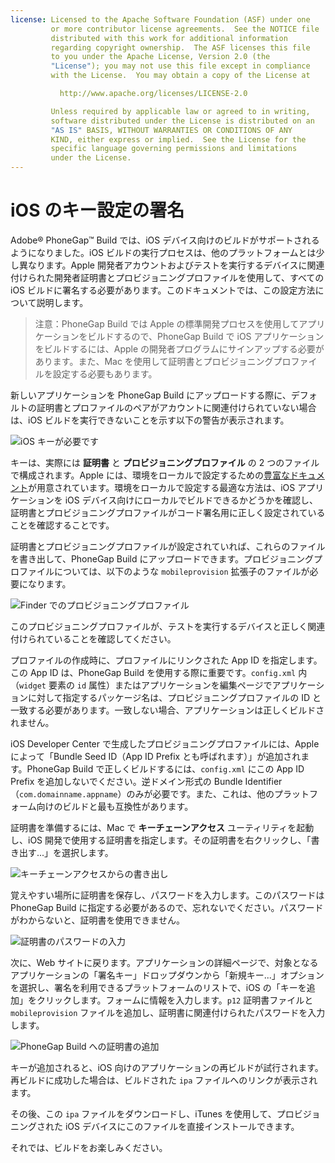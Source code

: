 ```yaml
---
license: Licensed to the Apache Software Foundation (ASF) under one
         or more contributor license agreements.  See the NOTICE file
         distributed with this work for additional information
         regarding copyright ownership.  The ASF licenses this file
         to you under the Apache License, Version 2.0 (the
         "License"); you may not use this file except in compliance
         with the License.  You may obtain a copy of the License at

           http://www.apache.org/licenses/LICENSE-2.0

         Unless required by applicable law or agreed to in writing,
         software distributed under the License is distributed on an
         "AS IS" BASIS, WITHOUT WARRANTIES OR CONDITIONS OF ANY
         KIND, either express or implied.  See the License for the
         specific language governing permissions and limitations
         under the License.
---
```


# iOS のキー設定の署名

  Adobe® PhoneGap™ Build では、iOS デバイス向けのビルドがサポートされるようになりました。iOS ビルドの実行プロセスは、他のプラットフォームとは少し異なります。Apple 開発者アカウントおよびテストを実行するデバイスに関連付けられた開発者証明書とプロビジョニングプロファイルを使用して、すべての iOS ビルドに署名する必要があります。このドキュメントでは、この設定方法について説明します。

> 注意：PhoneGap Build では Apple の標準開発プロセスを使用してアプリケーションをビルドするので、PhoneGap Build で iOS アプリケーションをビルドするには、Apple の開発者プログラムにサインアップする必要があります。また、Mac を使用して証明書とプロビジョニングプロファイルを設定する必要もあります。

  新しいアプリケーションを PhoneGap Build にアップロードする際に、デフォルトの証明書とプロファイルのペアがアカウントに関連付けられていない場合は、iOS ビルドを実行できないことを示す以下の警告が表示されます。

  ![iOS キーが必要です](images/ios-builds/ios-key-required.png)

  キーは、実際には **証明書** と **プロビジョニングプロファイル** の 2 つのファイルで構成されます。Apple には、環境をローカルで設定するための[豊富なドキュメント](http://developer.apple.com/jp)が用意されています。環境をローカルで設定する最適な方法は、iOS アプリケーションを iOS デバイス向けにローカルでビルドできるかどうかを確認し、証明書とプロビジョニングプロファイルがコード署名用に正しく設定されていることを確認することです。

  証明書とプロビジョニングプロファイルが設定されていれば、これらのファイルを書き出して、PhoneGap Build にアップロードできます。プロビジョニングプロファイルについては、以下のような `mobileprovision` 拡張子のファイルが必要になります。

  ![Finder でのプロビジョニングプロファイル](images/ios-builds/team-provisioning-profile.png)

  このプロビジョニングプロファイルが、テストを実行するデバイスと正しく関連付けられていることを確認してください。

  プロファイルの作成時に、プロファイルにリンクされた App ID を指定します。この App ID は、PhoneGap Build を使用する際に重要です。`config.xml` 内（`widget` 要素の `id` 属性）またはアプリケーションを編集ページでアプリケーションに対して指定するパッケージ名は、プロビジョニングプロファイルの ID と一致する必要があります。一致しない場合、アプリケーションは正しくビルドされません。

  iOS Developer Center で生成したプロビジョニングプロファイルには、Apple によって「Bundle Seed ID（App ID Prefix とも呼ばれます）」が追加されます。PhoneGap Build で正しくビルドするには、`config.xml` にこの App ID Prefix を追加しないでください。逆ドメイン形式の Bundle Identifier（`com.domainname.appname`）のみが必要です。また、これは、他のプラットフォーム向けのビルドと最も互換性があります。

  証明書を準備するには、Mac で **キーチェーンアクセス** ユーティリティを起動し、iOS 開発で使用する証明書を指定します。その証明書を右クリックし、「書き出す...」を選択します。

  ![キーチェーンアクセスからの書き出し](images/ios-builds/keychain-export.png)

  覚えやすい場所に証明書を保存し、パスワードを入力します。このパスワードは PhoneGap Build に指定する必要があるので、忘れないでください。パスワードがわからないと、証明書を使用できません。

  ![証明書のパスワードの入力](images/ios-builds/keychain-password.png)

  次に、Web サイトに戻ります。アプリケーションの詳細ページで、対象となるアプリケーションの「署名キー」ドロップダウンから「新規キー...」オプションを選択し、署名を利用できるプラットフォームのリストで、iOS の「キーを追加」をクリックします。フォームに情報を入力します。`p12` 証明書ファイルと `mobileprovision` ファイルを追加し、証明書に関連付けられたパスワードを入力します。

  ![PhoneGap Build への証明書の追加](images/ios-builds/ios-key-form.png)

  キーが追加されると、iOS 向けのアプリケーションの再ビルドが試行されます。再ビルドに成功した場合は、ビルドされた `ipa` ファイルへのリンクが表示されます。

  その後、この `ipa` ファイルをダウンロードし、iTunes を使用して、プロビジョニングされた iOS デバイスにこのファイルを直接インストールできます。

  それでは、ビルドをお楽しみください。

